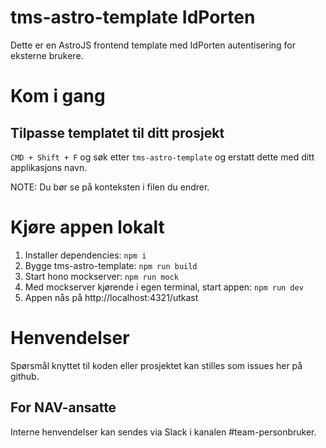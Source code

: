 # tms-astro-template IdPorten

Dette er en AstroJS frontend template med IdPorten autentisering for eksterne brukere.

# Kom i gang

## Tilpasse templatet til ditt prosjekt

`CMD + Shift + F` og søk etter `tms-astro-template` og erstatt dette med ditt applikasjons navn.

NOTE: Du bør se på konteksten i filen du endrer.


#  Kjøre appen lokalt

1. Installer dependencies: `npm i`
2. Bygge tms-astro-template: `npm run build`
3. Start hono mockserver: `npm run mock`
4. Med mockserver kjørende i egen terminal, start appen: `npm run dev`
4. Appen nås på http://localhost:4321/utkast

# Henvendelser

Spørsmål knyttet til koden eller prosjektet kan stilles som issues her på github.

## For NAV-ansatte
Interne henvendelser kan sendes via Slack i kanalen #team-personbruker.
